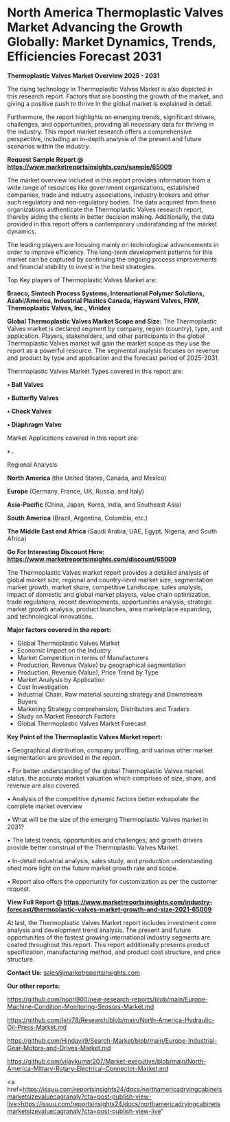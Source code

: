 # North America Thermoplastic Valves Market Advancing the Growth Globally: Market Dynamics, Trends, Efficiencies Forecast 2031

<Strong> Thermoplastic Valves Market Overview 2025 - 2031</strong>

The rising technology in Thermoplastic Valves Market is also depicted in this research report. Factors that are boosting the growth of the market, and giving a positive push to thrive in the global market is explained in detail.

Furthermore, the report highlights on emerging trends, significant drivers, challenges, and opportunities, providing all necessary data for thriving in the industry. This report market research offers a comprehensive perspective, including an in-depth analysis of the present and future scenarios within the industry.

<strong>Request Sample Report @ <a href=https://www.marketreportsinsights.com/sample/65009>https://www.marketreportsinsights.com/sample/65009</a></strong>

The market overview included in this report provides information from a wide range of resources like government organizations, established companies, trade and industry associations, industry brokers and other such regulatory and non-regulatory bodies. The data acquired from these organizations authenticate the Thermoplastic Valves research report, thereby aiding the clients in better decision making. Additionally, the data provided in this report offers a contemporary understanding of the market dynamics.

The leading players are focusing mainly on technological advancements in order to improve efficiency. The long-term development patterns for this market can be captured by continuing the ongoing process improvements and financial stability to invest in the best strategies.

Top Key players of Thermoplastic Valves Market are:

<strong>Braeco, Simtech Process Systems, International Polymer Solutions, Asahi/America, Industrial Plastics Canada, Hayward Valves, FNW, Thermoplastic Valves, Inc., Vinidex</strong>

<strong><b>Global Thermoplastic Valves Market Scope and Size:</b></strong>
The Thermoplastic Valves market is declared segment by company, region (country), type, and application. Players, stakeholders, and other participants in the global Thermoplastic Valves market will gain the market scope as they use the report as a powerful resource. The segmental analysis focuses on revenue and product by type and application and the forecast period of 2025-2031.

Thermoplastic Valves Market Types covered in this report are:

<strong>• Ball Valves

• Butterfly Valves

• Check Valves

• Diaphragm Valve</strong>

Market Applications covered in this report are:

<strong>• .</strong> 

Regional Analysis

<strong>North America</strong> (the United States, Canada, and Mexico)

<strong>Europe</strong> (Germany, France, UK, Russia, and Italy)

<strong>Asia-Pacific</strong> (China, Japan, Korea, India, and Southeast Asia)

<strong>South America</strong> (Brazil, Argentina, Colombia, etc.)

<strong>The Middle East and Africa</strong> (Saudi Arabia, UAE, Egypt, Nigeria, and South Africa)

<strong>Go For Interesting Discount Here: <a href=https://www.marketreportsinsights.com/discount/65009>https://www.marketreportsinsights.com/discount/65009</a></strong>

The Thermoplastic Valves market report provides a detailed analysis of global market size, regional and country-level market size, segmentation market growth, market share, competitive Landscape, sales analysis, impact of domestic and global market players, value chain optimization, trade regulations, recent developments, opportunities analysis, strategic market growth analysis, product launches, area marketplace expanding, and technological innovations.

<strong><b>Major factors covered in the report:</b></strong>
<ul>
  <li>Global Thermoplastic Valves Market </li>
  <li>Economic Impact on the Industry</li>
  <li>Market Competition in terms of Manufacturers</li>
  <li>Production, Revenue (Value) by geographical segmentation</li>
  <li>Production, Revenue (Value), Price Trend by Type</li>
  <li>Market Analysis by Application</li>
  <li>Cost Investigation</li>
  <li>Industrial Chain, Raw material sourcing strategy and Downstream Buyers</li>
  <li>Marketing Strategy comprehension, Distributors and Traders</li>
  <li>Study on Market Research Factors</li>
  <li>Global Thermoplastic Valves Market Forecast</li>
</ul>

<strong><b>Key Point of the Thermoplastic Valves Market report:</b></strong>

• Geographical distribution, company profiling, and various other market segmentation are provided in the report.

• For better understanding of the global Thermoplastic Valves market status, the accurate market valuation which comprises of size, share, and revenue are also covered.

• Analysis of the competitive dynamic factors better extrapolate the complete market overview

• What will be the size of the emerging Thermoplastic Valves market in 2031?

• The latest trends, opportunities and challenges, and growth drivers provide better construal of the Thermoplastic Valves Market.

• In-detail industrial analysis, sales study, and production understanding shed more light on the future market growth rate and scope.

• Report also offers the opportunity for customization as per the customer request.

<strong><b>View Full Report @ <a href=https://www.marketreportsinsights.com/industry-forecast/thermoplastic-valves-market-growth-and-size-2021-65009>https://www.marketreportsinsights.com/industry-forecast/thermoplastic-valves-market-growth-and-size-2021-65009</a></b></strong>


At last, the Thermoplastic Valves Market report includes investment come analysis and development trend analysis. The present and future opportunities of the fastest growing international industry segments are coated throughout this report. This report additionally presents product specification, manufacturing method, and product cost structure, and price structure.

<strong>Contact Us:</strong>
sales@marketreportsinsights.com

<strong>Our other reports:</strong>

<a href=https://github.com/noori900/new-research-reports/blob/main/Europe-Machine-Condition-Monitoring-Sensors-Market.md>https://github.com/noori900/new-research-reports/blob/main/Europe-Machine-Condition-Monitoring-Sensors-Market.md</a>

<a href=https://github.com/Ishi78/Research/blob/main/North-America-Hydraulic-Oil-Press-Market.md>https://github.com/Ishi78/Research/blob/main/North-America-Hydraulic-Oil-Press-Market.md</a>

<a href=https://github.com/Hindavii9/Search-Market/blob/main/Europe-Industrial-Gear-Motors-and-Drives-Market.md>https://github.com/Hindavii9/Search-Market/blob/main/Europe-Industrial-Gear-Motors-and-Drives-Market.md</a>

<a href=https://github.com/vijaykumar207/Market-executive/blob/main/North-America-Miltary-Rotary-Electrical-Connector-Market.md>https://github.com/vijaykumar207/Market-executive/blob/main/North-America-Miltary-Rotary-Electrical-Connector-Market.md</a>

<a href=https://issuu.com/reportsinsights24/docs/northamericadryingcabinetsmarketsizevaluecagranaly?cta=post-publish-view-live>https://issuu.com/reportsinsights24/docs/northamericadryingcabinetsmarketsizevaluecagranaly?cta=post-publish-view-live</a>"

